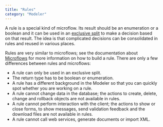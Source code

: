 ```yaml
---
title: "Rules"
category: "Modeler"
---
```



A rule is a special kind of microflow. Its result should be an enumeration or a boolean and it can be used in an [exclusive split](Exclusive+Split) to make a decision based on that result. The idea is that complicated decisions can be consolidated in rules and reused in various places.

Rules are very similar to microflows; see the documentation about [Microflows](Microflows) for more information on how to build a rule. There are only a few differences between rules and microflows:

*   A rule can only be used in an exclusive split.
*   The return type has to be boolean or enumeration.
*   A rule has a different background in the Modeler so that you can quickly spot whether you are working on a rule.
*   A rule cannot change data in the database; the actions to create, delete, change and rollback objects are not available in rules.
*   A rule cannot perform interaction with the client; the actions to show or close forms, to show messages, send validation feedback and the download files are not available in rules.
*   A rule cannot call web services, generate documents or import XML.
